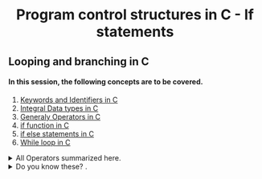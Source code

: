 <h1 align=center>Program control structures in C - If statements</h1>

## Looping and branching in C
#### In this session, the following concepts are to be covered. 
1. [Keywords and Identifiers in C](https://publications.gbdirect.co.uk//c_book/chapter2/keywords_and_identifiers.html)
2. [Integral Data types in C](https://publications.gbdirect.co.uk//c_book/chapter2/integral_types.html)
3. [ Generaly Operators in C](https://www.studytonight.com/c/operators-in-c.php)
4. [if function in C](https://www.cprogramming.com/tutorial/c/lesson2.html)
5. [if else statements in C](https://www.tutorialspoint.com/cprogramming/if_else_statement_in_c.htm)
6. [While loop in C](https://www.tutorialspoint.com/cprogramming/c_while_loop.htm)
<details>
<summary>All Operators summarized here.</summary>
<ul>
<li>Arithmetic Operators</li>
<li>Relational Operators</li>
<li>Logical Operators</li>
<li>Bitwise Operators</li>
<li>Assignment Operators</li>
<li>Conditional Operators</li>
<li>Special Operators</li>
</ul>
</details>
<details>
<summary>Do you know these? .</summary>
<ul>
<li>What are the arithmetic operators and how to use them</li>
<li>What are the logical operators (sometimes called boolean operators) and how to use them</li>
<li>What the the relational operators and how to use them</li>
<li>What values are considered TRUE and FALSE in C</li>
<li>What are the boolean operators and how to use them</li>
<li>How to use the if, if ... else statements</li>
<li>How to use comments</li>
<li>How to declare variables of types char, int, unsigned int</li>
<li>Special Operators</li>
<li>Conditional Operators</li>
<li>Special Operators</li>
</ul>
</details>

